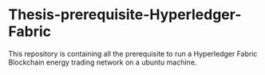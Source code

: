 # Thesis-prerequisite-Hyperledger-Fabric
This repository is containing all the prerequisite to run a Hyperledger Fabric Blockchain energy trading network on a ubuntu machine. 
